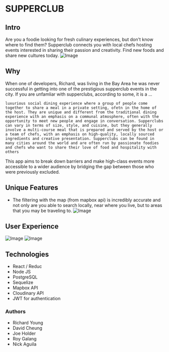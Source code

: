 # SUPPERCLUB

## Intro
Are you a foodie looking for fresh culinary experiences, but don't know where to find them? Supperclub connects you with local chefs hosting events interested in sharing their passion and creativity. Find new foods and share new cultures today.
![Image](https://user-images.githubusercontent.com/53794440/225324341-684930f8-7aa0-410c-978a-c18f150edeec.png)

## Why
When one of developers, Richard, was living in the Bay Area he was never successful in getting into one of the prestigious supperclub events in the city. If you are unfamliar with supperclubs, according to some, it is a ...

```luxurious social dining experience where a group of people come together to share a meal in a private setting, ofetn in the home of the host. They are unique and different from the traditional dining experience with an emphasis on a communal atmosphere, often with the opportunity to meet new people and engage in conversation. Supperclubs can vary in terms of size, style, and cuisine, but they generally involve a multi-course meal that is prepared and served by the host or a team of chefs, with an emphasis on high-quality, locally sourced ingredients and creative presentation. Supperclubs can be found in many cities around the world and are often run by passionate foodies and chefs who want to share their love of food and hospitality with others```


This app aims to break down barriers and make high-class events more accessible to a wider audience by bridging the gap between those who were previously excluded.

## Unique Features
* The filtering with the map (from mapbox api) is incredibly accurate and not only are you able to search locally, near where you live, but to areas that you may be traveling to.
![Image](https://user-images.githubusercontent.com/53794440/225328668-9011b668-09bc-4840-8112-deb62db5b7f5.png)

## User Experience
![Image](https://user-images.githubusercontent.com/53794440/225328667-c7092d1e-57ed-4070-80bc-1924f3bc81a4.png)
![Image](https://user-images.githubusercontent.com/53794440/225328665-c0e1eb56-5e90-4cba-a532-cc7251fcac9d.png)


## Technologies
* React / Reduc
* Node JS
* PostgreSQL
* Sequelize
* Mapbox API
* Cloudinary API
* JWT for authentication

### Authors
* Richard Young
* David Cheung
* Joe Holder
* Roy Galang
* Nick Aguila 
